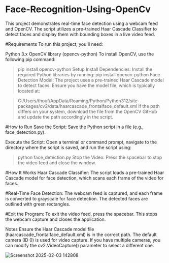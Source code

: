 # Face-Recognition-Using-OpenCv

This project demonstrates real-time face detection using a webcam feed and OpenCV. The script utilizes a pre-trained Haar Cascade Classifier to detect faces and display them with bounding boxes in a live video feed.

#Requirements
To run this project, you'll need:

Python 3.x
OpenCV library (opencv-python)
To install OpenCV, use the following pip command:
> pip install opencv-python
Setup
Install Dependencies:
Install the required Python libraries by running:
> pip install opencv-python
Face Detection Model:
The project uses a pre-trained Haar Cascade model to detect faces. Ensure you have the model file, which is typically located at:

> C:/Users/thouf/AppData/Roaming/Python/Python312/site-packages/cv2/data/haarcascade_frontalface_default.xml
If the path differs on your system, download the file from the OpenCV GitHub and update the path accordingly in the script.

#How to Run
Save the Script:
Save the Python script in a file (e.g., face_detection.py).

Execute the Script:
Open a terminal or command prompt, navigate to the directory where the script is saved, and run the script using:

> python face_detection.py
Stop the Video:
Press the spacebar to stop the video feed and close the window.

#How It Works
Haar Cascade Classifier:
The script loads a pre-trained Haar Cascade model for face detection, which scans each frame of the video for faces.

#Real-Time Face Detection:
The webcam feed is captured, and each frame is converted to grayscale for face detection. The detected faces are outlined with green rectangles.

#Exit the Program:
To exit the video feed, press the spacebar. This stops the webcam capture and closes the application.

Notes
Ensure the Haar Cascade model file (haarcascade_frontalface_default.xml) is in the correct path.
The default camera (ID 0) is used for video capture. If you have multiple cameras, you can modify the cv2.VideoCapture() parameter to select a different one.

![Screenshot 2025-02-03 142808](https://github.com/user-attachments/assets/5872d5aa-d723-4f5b-99ed-5f47d73e5470)
